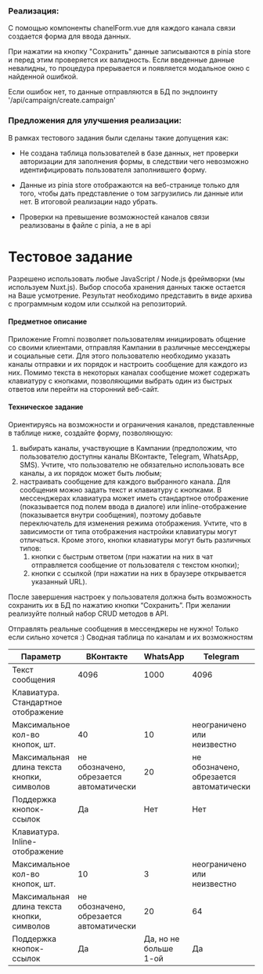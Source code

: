 ### Реализация:
С помощью компоненты chanelForm.vue для каждого канала связи создается форма для ввода данных. 

При нажатии на кнопку "Сохранить" данные записываются в pinia store и перед этим проверяется их валидность. Если введенные данные невалидны, то процедура прерывается и появляется модальное окно с найденной ошибкой.

Если ошибок нет, то данные отправляются в БД по эндпоинту '/api/campaign/create.campaign'

### Предложения для улучшения реализации:

В рамках тестового задания были сделаны такие допущения как:

- Не создана таблица пользователей в базе данных, нет проверки авторизации для заполнения формы, в следствии чего невозможно идентифицировать пользователя заполнившего форму.


- Данные из pinia store отображаются на веб-странице только для того, чтобы дать представление о том загрузились ли данные или нет. В итоговой реализации надо убрать.


- Проверки на превышение возможностей каналов связи реализованы в файле с pinia, а не в api



# Тестовое задание
Разрешено использовать любые JavaScript / Node.js фреймворки (мы используем Nuxt.js). Выбор способа хранения данных также остается на Ваше усмотрение. Результат необходимо представить в виде архива с программным кодом или ссылкой на репозиторий.

#### Предметное описание
Приложение Fromni позволяет пользователям инициировать общение со своими клиентами, отправляя Кампании в различные мессенджеры и социальные сети. Для этого пользователю необходимо указать каналы отправки и их порядок и настроить сообщение для каждого из них. Помимо текста в некоторых каналах сообщение может содержать клавиатуру с кнопками, позволяющими выбрать один из быстрых ответов или перейти на сторонний веб-сайт.

#### Техническое задание
Ориентируясь на возможности и ограничения каналов, представленные в таблице ниже, создайте форму, позволяющую:
1. выбирать каналы, участвующие в Кампании (предположим, что пользователю доступны каналы ВКонтакте, Telegram, WhatsApp, SMS). Учтите, что пользователю не обязательно использовать все каналы, а их порядок может быть любым;
2. настраивать сообщение для каждого выбранного канала. Для сообщения можно задать текст и клавиатуру с кнопками. В мессенджерах клавиатура может иметь стандартное отображение (показывается под полем ввода в диалоге) или inline-отображение (показывается внутри сообщения), поэтому добавьте переключатель для изменения режима отображения. Учтите, что в зависимости от типа отображения настройки клавиатуры могут отличаться. Кроме этого, кнопки клавиатуры могут быть различных типов:
   1. кнопки с быстрым ответом (при нажатии на них в чат отправляется сообщение от пользователя с текстом кнопки);
   2. кнопки с ссылкой (при нажатии на них в браузере открывается указанный URL).


После завершения настроек у пользователя должна быть возможность сохранить их в БД по нажатию кнопки “Сохранить”. При желании реализуйте полный набор CRUD методов в API.

Отправлять реальные сообщения в мессенджеры не нужно! Только если сильно хочется :)
Сводная таблица по каналам и их возможностям

| Параметр                                 | ВКонтакте | WhatsApp | Telegram | SMS       |
| ---------------------------------------- | --------- | -------- | -------- | --------- |
| Текст сообщения                         | 4096      | 1000     | 4096     | -         |
| Клавиатура. Стандартное отображение     |           |          |          |           |
| Максимальное кол-во кнопок, шт.         | 40        | 10       | неограничено или неизвестно | не поддерживается |
| Максимальная длина текста кнопки, символов | не обозначено, обрезается автоматически | 20       | не обозначено, обрезается автоматически | - |
| Поддержка кнопок-ссылок                 | Да        | Нет      | Нет      | -         |
| Клавиатура. Inline-отображение           |           |          |          |           |
| Максимальное кол-во кнопок, шт.         | 10        | 3        | неограничено или неизвестно | не поддерживается |
| Максимальная длина текста кнопки, символов | не обозначено, обрезается автоматически | 20       | 64       | -         |
| Поддержка кнопок-ссылок                 | Да        | Да, но не больше 1-ой | Да       | -         |

